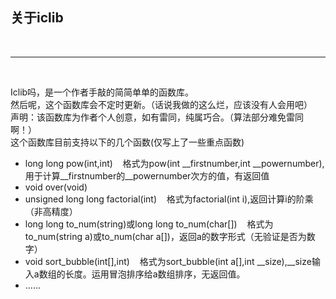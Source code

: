 <div class="main">
    <h2 id="-main -chinese">关于iclib</h2>
    <br><hr><br>
    <p>Iclib吗，是一个作者手敲的简简单单的函数库。<br>然后呢，这个函数库会不定时更新。（话说我做的这么烂，应该没有人会用吧）
    <br>声明：该函数库为作者个人创意，如有雷同，纯属巧合。（算法部分难免雷同啊！）
    <br>这个函数库目前支持以下的几个函数(仅写上了一些重点函数)</p>
    <ul>
        <li>long long pow(int,int)&nbsp;&nbsp;&nbsp;&nbsp;格式为pow(int __firstnumber,int __powernumber),用于计算__firstnumber的__powernumber次方的值，有返回值</li>
        <li>void over(void)</li>
        <li>unsigned long long factorial(int)&nbsp;&nbsp;&nbsp;&nbsp;格式为factorial(int i),返回计算i的阶乘（非高精度）</li>
        <li>long long to_num(string)或long long to_num(char[])&nbsp;&nbsp;&nbsp;&nbsp;格式为to_num(string a)或to_num(char a[])，返回a的数字形式（无验证是否为数字）</li>
        <li>void sort_bubble(int[],int)&nbsp;&nbsp;&nbsp;&nbsp;格式为sort_bubble(int a[],int __size),__size输入a数组的长度。运用冒泡排序给a数组排序，无返回值。</li>
        <li>......</li>
    </ul>
</div>
